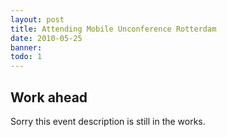```yaml
---
layout: post
title: Attending Mobile Unconference Rotterdam
date: 2010-05-25
banner: 
todo: 1
---
```



## Work ahead

Sorry this event description is still in the works.

<!--

Last Friday we attended the Mobile Unconference in Rotterdam. The topics at this event were mostly game related and over 90% of the attendees were Dutch. We really liked the unconventional style. There were some presentations, some discussion slots and a lot of space to get in touch with people.

The first presentation was held by Scoreloop. They have an SDK which allows game developers to build a community around their iPhone or Android game. Developers can integrate features like leaderboards, achievements or social networks. Apple’s Game Center does not give them an headache yet.

The second presentation was about Microsoft‘s Windows Phone 7. The UI of the WP7 phone looked nice. Microsoft wants to make it easy for developer to develop apps (of course). On June 2, Microsoft will be organizing a free developer event called “Windows Phone Developer Hub” in Utrecht, The Netherlands.

PavingWays’ Rocco was presenting a concept about a new cross-platform e-reader for mangas and comics. The reader allows interactivity as well as community features amongst some more cool things. More about that soon right here on our blog. The session was intended to be a feedback channel for us and we did indeed receive a lot of feedback and food for thought from the attendees. Thanks to all and thanks to Arjan from MobileGamesBlog.com for mentioning it on his blog, too!

Then, Ken Takagi gave some insights about the Zeemote controller and all attendees got one for free – nice :) Distimo did an interesting comparison presentation between the most important app stores. They also offer a nice (and free) analytics tool for mobile app developers.

Milq Media talked about their Confession iPhone app. The idea behind this app was that you can confess or listen to (approved) confessions anonymously. While listening users could vote if the confessing person goes to heaven or hell. After a great start and unfortunately also a lot of bad publicity, they took it off the iTunes App Store. Too bad…(for now).

The main sponsor was Samsung, they promoted their bada platform and developer day to take place in Amsterdam June 3rd.

All in all it was a great event. We met a lot of interesting people from the web, mobile and game dev scene in Rotterdam and the Netherlands in general. It was interesting to see which platforms they were targeting: mainly the iPhone/iPad and Android, all native, some even JavaME (yikes!).

Astonishingly few people knew about PhoneGap, which might be related to the agencies focus and special demands of the gaming industry as web based is still not the best way to go for many game developers (it certainly is for us).

This sort of fits well into what we experienced at Browsergames Forum 2009. There the main focus was games in the browser, mobile was not an issue at all. At the event in Rotterdam this time the main focus was on mobile and on games, but there was not a big focus on (mobile) browsers.

So it looks like for game developers currently the focus is either browsers and games, but not mobile OR mobile and games, but not browsers.

Since we at PavingWays are looking at browser-based mobile games, we see ourselves somewhere in between those two camps. However we assume the area of mobile browser games will evolve rapidly with browsers getting better and fundamental technologies like HTML5 maturing and gaining support in browsers and developers.

The organizers are thinking about having such an event in Germany too and we would be happy to help setting it up – we’ll keep you updated about that.



# Summary, Findings and Discoveries

-->

